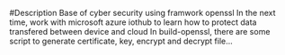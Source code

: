 #Description
Base of cyber security using framwork openssl
In the next time, work with microsoft azure iothub to learn how to protect data transfered between device and cloud
In build-openssl, there are some script to generate certificate, key, encrypt and decrypt file... 
